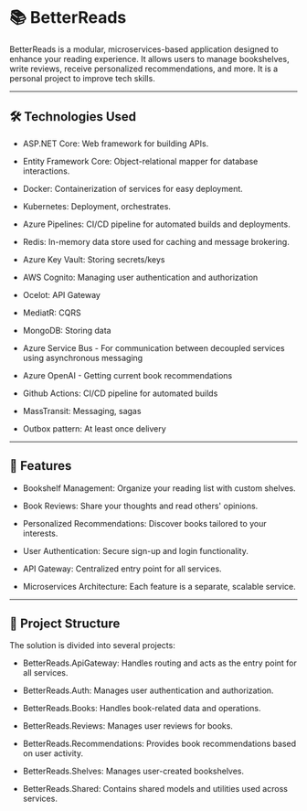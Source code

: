 
# 📚 BetterReads
BetterReads is a modular, microservices-based application designed to enhance your reading experience. It allows users to manage bookshelves, write reviews, receive personalized recommendations, and more.
It is a personal project to improve tech skills.

---

## 🛠️ Technologies Used
- ASP.NET Core: Web framework for building APIs.

- Entity Framework Core: Object-relational mapper for database interactions.

- Docker: Containerization of services for easy deployment.

- Kubernetes: Deployment, orchestrates.

- Azure Pipelines: CI/CD pipeline for automated builds and deployments.

- Redis: In-memory data store used for caching and message brokering.
- Azure Key Vault: Storing secrets/keys
- AWS Cognito: Managing user authentication and authorization
- Ocelot: API Gateway
- MediatR: CQRS
- MongoDB: Storing data
- Azure Service Bus - For communication between decoupled services using asynchronous messaging
- Azure OpenAI - Getting current book recommendations
- Github Actions: CI/CD pipeline for automated builds
- MassTransit: Messaging, sagas
- Outbox pattern: At least once delivery

---

## 🚀 Features
- Bookshelf Management: Organize your reading list with custom shelves.

- Book Reviews: Share your thoughts and read others' opinions.

- Personalized Recommendations: Discover books tailored to your interests.

- User Authentication: Secure sign-up and login functionality.

- API Gateway: Centralized entry point for all services.

- Microservices Architecture: Each feature is a separate, scalable service.

---

## 🧱 Project Structure
The solution is divided into several projects:

- BetterReads.ApiGateway: Handles routing and acts as the entry point for all services.

- BetterReads.Auth: Manages user authentication and authorization.

- BetterReads.Books: Handles book-related data and operations.

- BetterReads.Reviews: Manages user reviews for books.

- BetterReads.Recommendations: Provides book recommendations based on user activity.

- BetterReads.Shelves: Manages user-created bookshelves.

- BetterReads.Shared: Contains shared models and utilities used across services.
